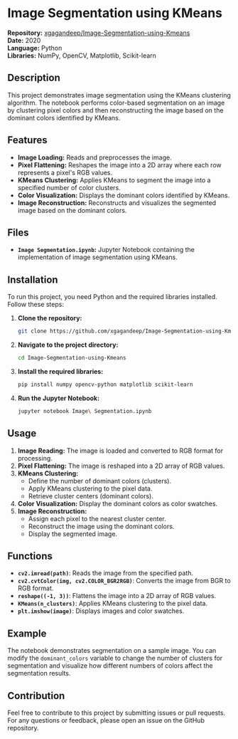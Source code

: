 

# Image Segmentation using KMeans

**Repository:** [xgagandeep/Image-Segmentation-using-Kmeans](https://github.com/xgagandeep/Image-Segmentation-using-Kmeans)  
**Date:** 2020  
**Language:** Python  
**Libraries:** NumPy, OpenCV, Matplotlib, Scikit-learn

## Description

This project demonstrates image segmentation using the KMeans clustering algorithm. The notebook performs color-based segmentation on an image by clustering pixel colors and then reconstructing the image based on the dominant colors identified by KMeans.

## Features

- **Image Loading:** Reads and preprocesses the image.
- **Pixel Flattening:** Reshapes the image into a 2D array where each row represents a pixel's RGB values.
- **KMeans Clustering:** Applies KMeans to segment the image into a specified number of color clusters.
- **Color Visualization:** Displays the dominant colors identified by KMeans.
- **Image Reconstruction:** Reconstructs and visualizes the segmented image based on the dominant colors.

## Files

- **`Image Segmentation.ipynb`:** Jupyter Notebook containing the implementation of image segmentation using KMeans.

## Installation

To run this project, you need Python and the required libraries installed. Follow these steps:

1. **Clone the repository:**

   ```bash
   git clone https://github.com/xgagandeep/Image-Segmentation-using-Kmeans.git
   ```

2. **Navigate to the project directory:**

   ```bash
   cd Image-Segmentation-using-Kmeans
   ```

3. **Install the required libraries:**

   ```bash
   pip install numpy opencv-python matplotlib scikit-learn
   ```

4. **Run the Jupyter Notebook:**

   ```bash
   jupyter notebook Image\ Segmentation.ipynb
   ```

## Usage

1. **Image Reading:** The image is loaded and converted to RGB format for processing.
2. **Pixel Flattening:** The image is reshaped into a 2D array of RGB values.
3. **KMeans Clustering:**
   - Define the number of dominant colors (clusters).
   - Apply KMeans clustering to the pixel data.
   - Retrieve cluster centers (dominant colors).
4. **Color Visualization:** Display the dominant colors as color swatches.
5. **Image Reconstruction:**
   - Assign each pixel to the nearest cluster center.
   - Reconstruct the image using the dominant colors.
   - Display the segmented image.

## Functions

- **`cv2.imread(path)`**: Reads the image from the specified path.
- **`cv2.cvtColor(img, cv2.COLOR_BGR2RGB)`**: Converts the image from BGR to RGB format.
- **`reshape((-1, 3))`**: Flattens the image into a 2D array of RGB values.
- **`KMeans(n_clusters)`**: Applies KMeans clustering to the pixel data.
- **`plt.imshow(image)`**: Displays images and color swatches.

## Example

The notebook demonstrates segmentation on a sample image. You can modify the `dominant_colors` variable to change the number of clusters for segmentation and visualize how different numbers of colors affect the segmentation results.

## Contribution

Feel free to contribute to this project by submitting issues or pull requests. For any questions or feedback, please open an issue on the GitHub repository.
